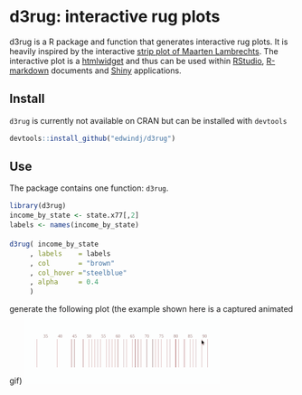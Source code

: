 # d3rug: interactive rug plots

d3rug is a R package and function that generates interactive rug plots. 
It is heavily inspired
by the interactive [strip plot of Maarten Lambrechts](). The interactive plot
is a [htmlwidget]() and thus can be used within [RStudio](), [R-markdown]() 
documents and [Shiny]() applications.

## Install

`d3rug` is currently not available on CRAN but can be installed with `devtools` 

```r
devtools::install_github("edwindj/d3rug")
```

## Use

The package contains one function: `d3rug`.

```r
library(d3rug)
income_by_state <- state.x77[,2]
labels <- names(income_by_state)

d3rug( income_by_state
     , labels    = labels
     , col       = "brown"
     , col_hover ="steelblue"
     , alpha     = 0.4
     )
``` 
generate the following plot (the example shown here is a captured animated gif)
![example of d3rug](README-fig/example.gif)
